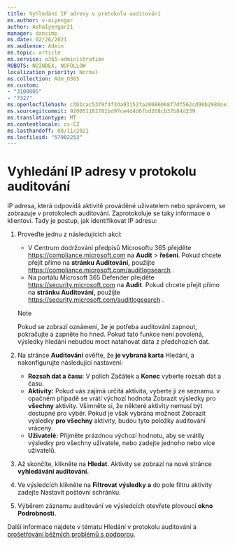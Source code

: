 ```yaml
---
title: Vyhledání IP adresy v protokolu auditování
ms.author: v-aiyengar
author: AshaIyengar21
manager: dansimp
ms.date: 02/26/2021
ms.audience: Admin
ms.topic: article
ms.service: o365-administration
ROBOTS: NOINDEX, NOFOLLOW
localization_priority: Normal
ms.collection: Adm_O365
ms.custom:
- "3100005"
- "7327"
ms.openlocfilehash: c3b1cac5379f4f3da93152fa20086068f7df562cd98b2980ce1b4280e0aa6d5f
ms.sourcegitcommit: 920051182781bd97ce4d4d6fbd268cb37b84d239
ms.translationtype: MT
ms.contentlocale: cs-CZ
ms.lasthandoff: 08/11/2021
ms.locfileid: "57902253"
---
```

# <a name="find-the-ip-address-in-audit-log"></a>Vyhledání IP adresy v protokolu auditování

IP adresa, která odpovídá aktivitě prováděné uživatelem nebo správcem, se zobrazuje v protokolech auditování. Zaprotokoluje se taky informace o klientovi. Tady je postup, jak identifikovat IP adresu:

1. Proveďte jednu z následujících akcí:
   - V Centrum dodržování předpisů Microsoftu 365 přejděte <https://compliance.microsoft.com> na **Audit** \> **řešení**. Pokud chcete přejít přímo na **stránku Auditování,** použijte <https://compliance.microsoft.com/auditlogsearch> .
   - Na portálu Microsoft 365 Defender přejděte <https://security.microsoft.com> na **Audit**. Pokud chcete přejít přímo na **stránku Auditování,** použijte <https://security.microsoft.com/auditlogsearch> .

    > [!NOTE]
    > Pokud se zobrazí oznámení, že je potřeba auditování zapnout, pokračujte a zapněte ho hned. Pokud tato funkce není povolená, výsledky hledání nebudou moct natahovat data z předchozích dat.

2. Na stránce **Auditování** ověřte, že **je vybraná karta** Hledání, a nakonfigurujte následující nastavení:
   - **Rozsah dat a času:** V polích  Začátek a **Konec** vyberte rozsah dat a času.
   - **Aktivity:** Pokud vás zajímá určitá aktivita, vyberte ji ze seznamu. v opačném případě se vrátí výchozí hodnota Zobrazit výsledky pro **všechny** aktivity. Všimněte si, že některé aktivity nemusí být dostupné pro výběr. Pokud je však vybrána možnost Zobrazit výsledky **pro všechny** aktivity, budou tyto položky auditování vráceny.
   - **Uživatelé:** Přijměte prázdnou výchozí hodnotu, aby se vrátily výsledky pro všechny uživatele, nebo zadejte jednoho nebo více uživatelů.

3. Až skončíte, klikněte na **Hledat**. Aktivity se zobrazí na nové stránce **vyhledávání auditování.**

4. Ve výsledcích klikněte na **Filtrovat výsledky** **a** do pole filtru aktivity zadejte Nastavit poštovní schránku.

5. Výběrem záznamu auditování ve výsledcích otevřete plovoucí **okno Podrobnosti.**

Další informace najdete v tématu Hledání v protokolu auditování a [prošetřování běžných problémů s podporou](https://docs.microsoft.com/microsoft-365/compliance/auditing-troubleshooting-scenarios).
